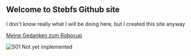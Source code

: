 ## Welcome to Stebfs Github site

 I don't know really what I will be doing here, but I created this site anyway

[Meine Gedanken zum Robocup](/robocup.md)

![501 Not yet implemented](https://http.cat/501.jpg)

